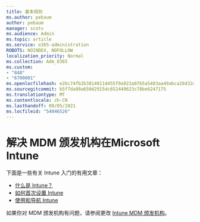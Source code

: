 ```yaml
---
title: 基本规则
ms.author: pebaum
author: pebaum
manager: scotv
ms.audience: Admin
ms.topic: article
ms.service: o365-administration
ROBOTS: NOINDEX, NOFOLLOW
localization_priority: Normal
ms.collection: Adm_O365
ms.custom:
- "848"
- "6700001"
ms.openlocfilehash: e2bc74fb2b38140114455f9a923a07b5a5403aa49abca28432dd617db965b294
ms.sourcegitcommit: b5f7da89a650d2915dc652449623c78be6247175
ms.translationtype: MT
ms.contentlocale: zh-CN
ms.lasthandoff: 08/05/2021
ms.locfileid: "54046526"
---
```

# <a name="troubleshoot-issues-with-mdm-authority-in-microsoft-intune"></a>解决 MDM 颁发机构在Microsoft Intune

下面是一些有关 Intune 入门的有用文章：

- [什么是 Intune？](https://docs.microsoft.com/intune/what-is-intune)
- [如何首次设置 Intune](https://docs.microsoft.com/intune/setup-steps)
- [使用和导航 Intune](https://docs.microsoft.com/intune/tutorial-walkthrough-intune-portal)

如果你对 MDM 颁发机构有问题，请参阅更改 [Intune MDM 颁发机构](https://docs.microsoft.com/alchemyinsights/change-mdm-authority)。